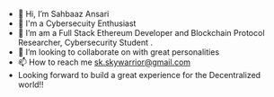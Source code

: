 - 👋 Hi, I’m Sahbaaz Ansari
- 👀 I'm a Cybersecuity Enthusiast
- 🌱 I’m am a Full Stack Ethereum Developer and Blockchain Protocol Researcher, Cybersecurity Student .
- 💞️ I’m looking to collaborate on with great personalities
- 📫 How to reach me sk.skywarrior@gmail.com
- Looking forward to build a great experience for the Decentralized world!! 
<!---
SkyWarrior123/SkyWarrior123 is a ✨ special ✨ repository because its `README.md` (this file) appears on your GitHub profile.
You can click the Preview link to take a look at your changes.
--->


